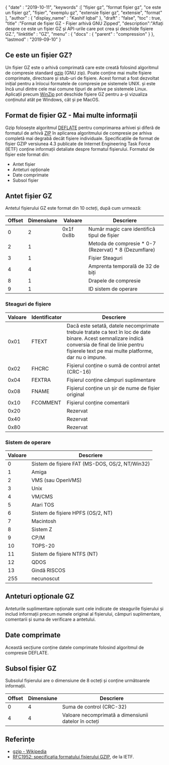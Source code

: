 {
  "date" : "2019-10-11",
  "keywords" :[ "fișier gz", "format fișier gz", "ce este un fișier gz", "fișier", "exemplu gz", "extensie fișier gz", "extensie", "format" ],
  "author" : {
    "display_name" : "Kashif Iqbal"
},
  "draft" : "false",
  "toc" : true,
  "title" :"Format de fișier GZ - Fișier arhivă GNU Zipped",
  "description":"Aflați despre ce este un fișier GZ și API-urile care pot crea și deschide fișiere GZ.",
  "linktitle" : "GZ",
  "menu" : {
    "docs" : {
      "parent" : "compression"
}
},
  "lastmod" : "2019-09-10"
}

## Ce este un fișier GZ?

Un fișier GZ este o arhivă comprimată care este creată folosind algoritmul de compresie standard [gzip](https://en.wikipedia.org/wiki/Gzip) (GNU zip). Poate conține mai multe fișiere comprimate, directoare și stub-uri de fișiere. Acest format a fost dezvoltat inițial pentru a înlocui formatele de compresie pe sistemele UNIX. și este încă unul dintre cele mai comune tipuri de arhive pe sistemele Linux. Aplicații precum [WinZip](https://www.winzip.com/en/) pot deschide fișiere GZ pentru a-și vizualiza conținutul atât pe Windows, cât și pe MacOS.

## Format de fișier GZ - Mai multe informații

Gzip folosește algoritmul [DEFLATE](https://en.wikipedia.org/wiki/DEFLATE) pentru comprimarea arhivei și diferă de formatul de arhivă [ZIP](/ro/compression/zip/) în aplicarea algoritmului de compresie pe arhiva completă mai degrabă decât fișiere individuale. Specificațiile de format de fișier GZIP versiunea 4.3 publicate de Internet Engineering Task Force (IETF) conține informații detaliate despre formatul fișierului. Formatul de fișier este format din:

* Antet fișier
* Anteturi opționale
* Date comprimate
* Subsol fișier

## Antet fișier GZ ##

Antetul fișierului GZ este format din 10 octeți, după cum urmează:

|Offset|Dimensiune|Valoare|Descriere
---|---|---|---|
|0|2|0x1f 0x8b|Număr magic care identifică tipul de fișier
|2|1| |Metoda de compresie * 0-7 (Rezervat) * 8 (Dezumflare)
|3|1| |Fișier Steaguri
|4|4| |Amprenta temporală de 32 de biți
|8|1| |Drapele de compresie
|9|1| |ID sistem de operare

### Steaguri de fișiere ###

|Valoare|Identificator|Descriere
---|---|---|
|0x01|FTEXT|Dacă este setată, datele necomprimate trebuie tratate ca text în loc de date binare. Acest semnalizare indică conversia de final de linie pentru fișierele text pe mai multe platforme, dar nu o impune.
|0x02|FHCRC|Fișierul conține o sumă de control antet (CRC-16)
|0x04|FEXTRA|Fișierul conține câmpuri suplimentare
|0x08|FNAME|Fișierul conține un șir de nume de fișier original
|0x10|FCOMMENT|Fișierul conține comentarii
|0x20| |Rezervat
|0x40| |Rezervat
|0x80| |Rezervat

### Sistem de operare ###

|Valoare|Descriere
---|---|
|0|Sistem de fișiere FAT (MS-DOS, OS/2, NT/Win32)
|1|Amiga
|2|VMS (sau OpenVMS)
|3|Unix
|4|VM/CMS
|5|Atari TOS
|6|Sistem de fișiere HPFS (OS/2, NT)
|7|Macintosh
|8|Sistem Z
|9|CP/M
|10|TOPS-20
|11|Sistem de fișiere NTFS (NT)
|12|QDOS
|13|Gindă RISCOS
|255|necunoscut

## Anteturi opționale GZ ##

Anteturile suplimentare opționale sunt cele indicate de steagurile fișierului și includ informații precum numele original al fișierului, câmpuri suplimentare, comentarii și suma de verificare a antetului.

## Date comprimate ##

Această secțiune conține datele comprimate folosind algoritmul de compresie DEFLATE.

## Subsol fișier GZ ##

Subsolul fișierului are o dimensiune de 8 octeți și conține următoarele informații.

|Offset|Dimensiune|Descriere
---|---|---|
|0|4|Suma de control (CRC-32)
|4|4|Valoare necomprimată a dimensiunii datelor în octeți

## Referințe ##

* [gzip - Wikipedia](https://en.wikipedia.org/wiki/Gzip)
* [RFC1952: specificația formatului fișierului GZIP](https://datatracker.ietf.org/doc/html/rfc1952), de la IETF.


